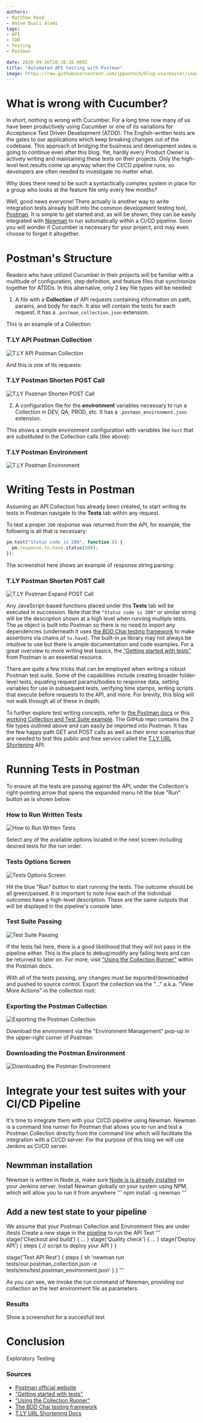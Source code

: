 ```yaml
---
authors:
- Matthew Reed
- Amine Ouali Alami
tags:
- API
- TDD
- Testing
- Postman

date: 2020-09-26T20:16:10.000Z
title: "Automated API testing with Postman"
image: https://raw.githubusercontent.com/ippontech/blog-usa/master/images/2020/01/Ippon_Javers.jpg
---
```


# What is wrong with Cucumber?

In short, nothing is wrong with Cucumber. For a long time now many of us have been productively using Cucumber or one of its variations for Acceptance Test Driven Development (ATDD). The English-written tests are the gates to our applications which keep breaking changes out of the codebase. This approach of bridging the business and development sides is going to continue even after this blog. Yet, hardly every Product Owner is actively writing and maintaining these tests on their projects. Only the high-level test results come up anyway when the CI/CD pipeline runs, so developers are often needed to investigate no matter what.

Why does there need to be such a syntactically complex system in place for a group who looks at the feature file only every few months?

Well, good news everyone! There actually is another way to write integration tests already built into the common development testing tool, [Postman](https://www.guru99.com/postman-tutorial.html). It is simple to get started and, as will be shown, they can be easily integrated with [Newman](https://learning.postman.com/docs/running-collections/using-newman-cli/command-line-integration-with-newman/) to run automatically within a CI/CD pipeline. Soon you will wonder if Cucumber is necessary for your project, and may even choose to forget it altogether.

# Postman's Structure

Readers who have utilized Cucumber in their projects will be familiar with a multitude of configuration, step definition, and feature files that synchronize together for ATDDs. In this alternative, only 2 key file types will be needed:

1. A file with a <b>Collection</b> of API requests containing information on path, params, and body for each. It also will contain the tests for each request. It has a `.postman_collection.json` extension.

This is an example of a Collection:

### T.LY API Postman Collection
![T.LY API Postman Collection]()

And this is one of its requests:

### T.LY Postman Shorten POST Call
![T.LY Postman Shorten POST Call]()

2. A configuration file for the <b>environment</b> variables necessary to run a Collection in DEV, QA, PROD, etc. It has a `.postman_environment.json` extension.

This shows a simple environment configuration with variables like `host` that are substituted in the Collection calls (like above):

### T.LY Postman Environment
![T.LY Postman Environment]()

# Writing Tests in Postman

Assuming an API Collection has already been created, to start writing its tests in Postman navigate to the <b>Tests</b> tab within any request.

To test a proper `200` response was returned from the API, for example, the following is all that is necessary:

```javascript
pm.test("Status code is 200", function () {
  pm.response.to.have.status(200);
});
```

The screenshot here shows an example of response string parsing:

### T.LY Postman Shorten POST Call
![T.LY Postman Expand POST Call]()

Any JavaScript-based functions placed under this <b>Tests</b> tab will be executed in succession. Note that the `"Status code is 200"` or similar string will be the description shown at a high level when running multiple tests. The `pm` object is built into Postman so there is no need to import any dependencies (underneath it uses [the BDD Chai testing framework](https://www.chaijs.com/) to make assertions via chains of `to.have`). The built-in `pm` library may not always be intuitive to use but there is ample documentation and code examples. For a great overview to more writing test basics, the ["Getting started with tests"](https://learning.postman.com/docs/writing-scripts/script-references/test-examples/#getting-started-with-tests) from Postman is an essential resource.

There are quite a few tricks that can be employed when writing a robust Postman test suite. Some of the capabilities include creating broader folder-level tests, equating request params/bodies to response data, setting variables for use in subsequent tests, verifying time stamps, writing scripts that execute before requests to the API, and more. For brevity, this blog will not walk through all of these in depth.

To further explore test writing concepts, refer to [the Postman docs](https://learning.postman.com/docs/writing-scripts/test-scripts/) or this [working Collection and Test Suite example](https://github.com/matthewreed26/postman-tests-tly). The GitHub repo contains the 2 file types outlined above and can easily be imported into Postman. It has the few happy path GET and POST calls as well as their error scenarios that are needed to test this public and free service called the [T.LY URL Shortening](https://t.ly/docs/) API.

# Running Tests in Postman

To ensure all the tests are passing against the API, under the Collection's right-pointing arrow that opens the expanded menu hit the blue "Run" button as is shown below.

### How to Run Written Tests
![How to Run Written Tests]()

Select any of the available options located in the next screen including desired tests for the run order.

### Tests Options Screen
![Tests Options Screen]()

Hit the blue "Run" button to start running the tests. The outcome should be all green/passed. It is important to note how each of the individual outcomes have a high-level description. These are the same outputs that will be displayed in the pipeline's console later.

### Test Suite Passing
![Test Suite Passing]()

If the tests fail here, there is a good likelihood that they will not pass in the pipeline either. This is the place to debug/modify any failing tests and can be returned to later on. For more, visit ["Using the Collection Runner"](https://learning.postman.com/docs/running-collections/intro-to-collection-runs/) within the Postman docs.

With all of the tests passing, any changes must be exported/downloaded and pushed to source control. Export the collection via the "..." a.k.a. "View More Actions" in the collection root:

### Exporting the Postman Collection
![Exporting the Postman Collection]()

Download the environment via the "Environment Management" pop-up in the upper-right corner of Postman:

### Downloading the Postman Environment
![Downloading the Postman Environment]()



# Integrate your test suites with your CI/CD Pipeline
It's time to integrate them with your CI/CD pipeline using Newman.
Newman is a command line runner for Postman that allows you to run and test a Postman Collection directly from the command line which will facilitate the integration with a CI/CD server.
For the purpose of this blog we will use Jenkins as CI/CD server.

## Newmman installation
Newman is written in Node.js, make sure [Node.js is already installed](https://docs.npmjs.com/downloading-and-installing-node-js-and-npm) on your Jenkins server.
Install Newman globally on your system using NPM, which will allow you to run it from anywhere
'''
npm install -g newman
'''

## Add a new test state to your pipeline
We assume that your Postman Collection and Environment files are under /tests
Create a new stage in the [pipeline](https://blog.ippon.tech/continuous-delivery-with-jenkins-pipeline/) to run the API Test
'''
stage('Checkout and build') {
        ...
    }
stage('Quality check') {
        ...
    }
stage('Deploy API') {
        steps {
            // script to deploy your API
        }
    }

stage('Test API Rest') {
        steps {
            sh 'newman run tests/our.postman_collection.json -e tests/env/test.postman_environment.json'
        }
    }
'''

As you can see, we invoke the run command of Newman, providing our collection an the test environment file as parameters

### Results
Show a screenshot for a succesfull test






# Conclusion
Exploratory Testing





### Sources
* [Postman official website](https://www.postman.com/automated-testing/)
* ["Getting started with tests"](https://learning.postman.com/docs/writing-scripts/script-references/test-examples/#getting-started-with-tests)
* ["Using the Collection Runner"](https://learning.postman.com/docs/running-collections/intro-to-collection-runs/)
* [The BDD Chai testing framework](https://www.chaijs.com/)
* [T.LY URL Shortening Docs](https://t.ly/docs/)
